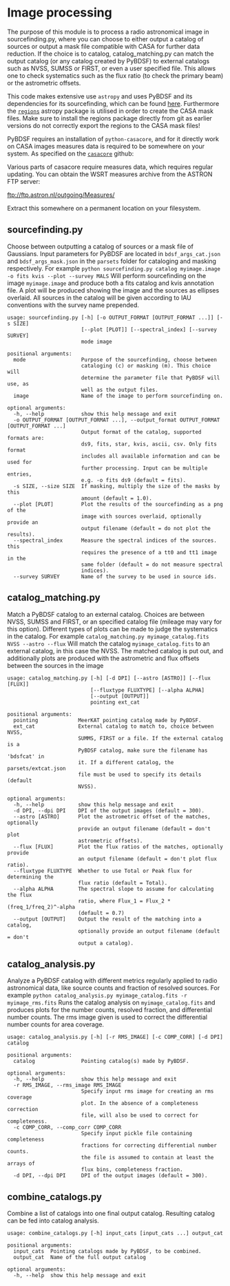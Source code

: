 # Image processing

The purpose of this module is to process a radio astronomical image in sourcefinding.py, where you can choose to either output a catalog of sources or output a mask file compatible with CASA for further data reduction. If the choice is to catalog, catalog_matching.py can match the output catalog (or any catalog created by PyBDSF) to external catalogs such as NVSS, SUMSS or FIRST, or even a user specified file. This allows one to check systematics such as the flux ratio (to check the primary beam) or the astrometric offsets.

This code makes extensive use `astropy` and uses PyBDSF and its dependencies for its sourcefinding, which can be found [here](https://github.com/lofar-astron/PyBDSF). Furthermore the [`regions`](https://github.com/astropy/regions) astropy package is utilised in order to create the CASA mask files. Make sure to install the regions package directly from git as earlier versions do not correctly export the regions to the CASA mask files!

PyBDSF requires an installation of `python-casacore`, and for it directly work on CASA images measures data is required to be somewhere on your system. As specified on the [`casacore`](https://github.com/casacore/casacore) github:

Various parts of casacore require measures data, which requires regular
updating. You can obtain the WSRT measures archive from the ASTRON FTP server:

ftp://ftp.astron.nl/outgoing/Measures/

Extract this somewhere on a permanent location on your filesystem.

## sourcefinding.py

Choose between outputting a catalog of sources or a mask file of Gaussians. Input parameters for PyBDSF are located in `bdsf_args_cat.json` and `bdsf_args_mask.json` in the `parsets` folder for cataloging and masking respectively. For example
```python sourcefinding.py catalog myimage.image -o fits kvis --plot --survey MALS```
Will perform sourcefinding on the image `myimage.image` and produce both a fits catalog and kvis annotation file. A plot will be produced showing the image and the sources as ellipses overlaid. All sources in the catalog will be given according to IAU conventions with the survey name prepended.

```
usage: sourcefinding.py [-h] [-o OUTPUT_FORMAT [OUTPUT_FORMAT ...]] [-s SIZE]
                        [--plot [PLOT]] [--spectral_index] [--survey SURVEY]
                        mode image

positional arguments:
  mode                  Purpose of the sourcefinding, choose between
                        cataloging (c) or masking (m). This choice will
                        determine the parameter file that PyBDSF will use, as
                        well as the output files.
  image                 Name of the image to perform sourcefinding on.

optional arguments:
  -h, --help            show this help message and exit
  -o OUTPUT_FORMAT [OUTPUT_FORMAT ...], --output_format OUTPUT_FORMAT [OUTPUT_FORMAT ...]
                        Output format of the catalog, supported formats are:
                        ds9, fits, star, kvis, ascii, csv. Only fits format
                        includes all available information and can be used for
                        further processing. Input can be multiple entries,
                        e.g. -o fits ds9 (default = fits).
  -s SIZE, --size SIZE  If masking, multiply the size of the masks by this
                        amount (default = 1.0).
  --plot [PLOT]         Plot the results of the sourcefinding as a png of the
                        image with sources overlaid, optionally provide an
                        output filename (default = do not plot the results).
  --spectral_index      Measure the spectral indices of the sources. this
                        requires the presence of a tt0 and tt1 image in the
                        same folder (default = do not measure spectral
                        indices).
  --survey SURVEY       Name of the survey to be used in source ids.
```

## catalog_matching.py

Match a PyBDSF catalog to an external catalog. Choices are between NVSS, SUMSS and FIRST, or an specified catalog file (mileage may vary for this option). Different types of plots can be made to judge the systematics in the catalog. For example
```catalog_matching.py myimage_catalog.fits NVSS --astro --flux```
Will match the catalog `myimage_catalog.fits` to an external catalog, in this case the NVSS. The matched catalog is put out, and additionally plots are produced with the astrometric and flux offsets between the sources in the image

```
usage: catalog_matching.py [-h] [-d DPI] [--astro [ASTRO]] [--flux [FLUX]]
                           [--fluxtype FLUXTYPE] [--alpha ALPHA]
                           [--output [OUTPUT]]
                           pointing ext_cat

positional arguments:
  pointing             MeerKAT pointing catalog made by PyBDSF.
  ext_cat              External catalog to match to, choice between NVSS,
                       SUMMS, FIRST or a file. If the external catalog is a
                       PyBDSF catalog, make sure the filename has 'bdsfcat' in
                       it. If a different catalog, the parsets/extcat.json
                       file must be used to specify its details (default
                       NVSS).

optional arguments:
  -h, --help           show this help message and exit
  -d DPI, --dpi DPI    DPI of the output images (default = 300).
  --astro [ASTRO]      Plot the astrometric offset of the matches, optionally
                       provide an output filename (default = don't plot
                       astrometric offsets).
  --flux [FLUX]        Plot the flux ratios of the matches, optionally provide
                       an output filename (default = don't plot flux ratio).
  --fluxtype FLUXTYPE  Whether to use Total or Peak flux for determining the
                       flux ratio (default = Total).
  --alpha ALPHA        The spectral slope to assume for calculating the flux
                       ratio, where Flux_1 = Flux_2 * (freq_1/freq_2)^-alpha
                       (default = 0.7)
  --output [OUTPUT]    Output the result of the matching into a catalog,
                       optionally provide an output filename (default = don't
                       output a catalog).
```

## catalog_analysis.py

Analyze a PyBDSF catalog with different metrics regularly applied to radio astronomical data, like source counts and fraction of resolved sources. For example
```python catalog_analysis.py myimage_catalog.fits -r myimage_rms.fits```
Runs the catalog analysis on `myimage_catalog.fits` and produces plots for the number counts, resolved fraction, and differential number counts. The rms image given is used to correct the differential number counts for area coverage.

```
usage: catalog_analysis.py [-h] [-r RMS_IMAGE] [-c COMP_CORR] [-d DPI] catalog

positional arguments:
  catalog               Pointing catalog(s) made by PyBDSF.

optional arguments:
  -h, --help            show this help message and exit
  -r RMS_IMAGE, --rms_image RMS_IMAGE
                        Specify input rms image for creating an rms coverage
                        plot. In the absence of a completeness correction
                        file, will also be used to correct for completeness.
  -c COMP_CORR, --comp_corr COMP_CORR
                        Specify input pickle file containing completeness
                        fractions for correcting differential number counts.
                        the file is assumed to contain at least the arrays of
                        flux bins, completeness fraction.
  -d DPI, --dpi DPI     DPI of the output images (default = 300).
```

## combine_catalogs.py

Combine a list of catalogs into one final output catalog. Resulting catalog can be fed into catalog analysis.
```
usage: combine_catalogs.py [-h] input_cats [input_cats ...] output_cat

positional arguments:
  input_cats  Pointing catalogs made by PyBDSF, to be combined.
  output_cat  Name of the full output catalog

optional arguments:
  -h, --help  show this help message and exit
```

